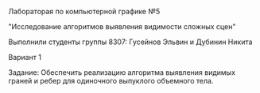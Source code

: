 Лабораторая по компьютерной графике №5

"Исследование алгоритмов выявления видимости сложных сцен"

Выполнили студенты группы 8307: Гусейнов Эльвин и Дубинин Никита

Вариант 1

Задание: Обеспечить реализацию алгоритма выявления видимых граней и ребер для одиночного выпуклого объемного тела.
